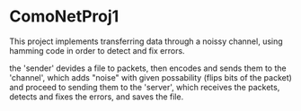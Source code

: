 # ComoNetProj1

This project implements transferring data through a noissy channel, using hamming code in order to detect and fix errors.

the 'sender' devides a file to packets, then encodes and sends them to the 'channel', which adds "noise" with given possability (flips bits of the packet) and proceed to sending them to the 'server', which receives the packets, detects and fixes the errors, and saves the file.
